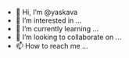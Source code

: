 - 👋 Hi, I’m @yaskava
- 👀 I’m interested in ...
- 🌱 I’m currently learning ...
- 💞️ I’m looking to collaborate on ...
- 📫 How to reach me ...

<!---
yaskava/yaskava is a ✨ special ✨ repository because its `README.md` (this file) appears on your GitHub profile.
You can click the Preview link to take a look at your changes.
--->
